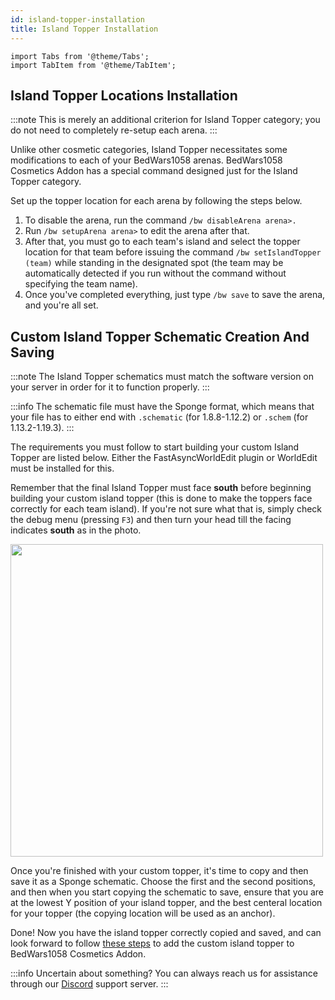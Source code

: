 ```yaml
---
id: island-topper-installation
title: Island Topper Installation
---
```


```mdx-code-block
import Tabs from '@theme/Tabs';
import TabItem from '@theme/TabItem';
```

## Island Topper Locations Installation

:::note
This is merely an additional criterion for Island Topper category; you do not need to completely re-setup each arena.
:::

Unlike other cosmetic categories, Island Topper necessitates some modifications to each of your BedWars1058 arenas. BedWars1058 Cosmetics Addon has a special command designed just for the Island Topper category.

Set up the topper location for each arena by following the steps below.

1. To disable the arena, run the command `/bw disableArena arena>.`
2. Run `/bw setupArena arena>` to edit the arena after that.
3. After that, you must go to each team's island and select the topper location for that team before issuing the command `/bw setIslandTopper (team)` while standing in the designated spot (the team may be automatically detected if you run without the command without specifying the team name).
4. Once you've completed everything, just type `/bw save` to save the arena, and you're all set.

## Custom Island Topper Schematic Creation And Saving

:::note
The Island Topper schematics must match the software version on your server in order for it to function properly.
:::

:::info
The schematic file must have the Sponge format, which means that your file has to either end with `.schematic` (for 1.8.8-1.12.2) or `.schem` (for 1.13.2-1.19.3).
:::

The requirements you must follow to start building your custom Island Topper are listed below. Either the FastAsyncWorldEdit plugin or WorldEdit must be installed for this.

Remember that the final Island Topper must face **south** before beginning building your custom island topper (this is done to make the toppers face correctly for each team island). If you're not sure what that is, simply check the debug menu (pressing `F3`) and then turn your head till the facing indicates **south** as in the photo.

<img width="500px" src="https://imgur.com/JHafgcz.png"/>

Once you're finished with your custom topper, it's time to copy and then save it as a Sponge schematic. Choose the first and the second positions, and then when you start copying the schematic to save, ensure that you are at the lowest Y position of your island topper, and the best centeral location for your topper (the copying location will be used as an anchor).

Done! Now you have the island topper correctly copied and saved, and can look forward to follow [these steps](../tutorials/create-cosmetics/island-topper#adding-a-new-island-topper-cosmetic) to add the custom island topper to BedWars1058 Cosmetics Addon.

:::info
Uncertain about something? You can always reach us for assistance through our [Discord](https://mher.club/discord) support server.
:::